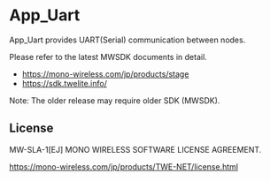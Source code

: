 # App_Uart

App_Uart provides UART(Serial) communication between nodes.



Please refer to the latest MWSDK documents in detail.

* https://mono-wireless.com/jp/products/stage
* https://sdk.twelite.info/

Note: The older release may require older SDK (MWSDK).





## License

MW-SLA-1[EJ] MONO WIRELESS SOFTWARE LICENSE AGREEMENT.

https://mono-wireless.com/jp/products/TWE-NET/license.html